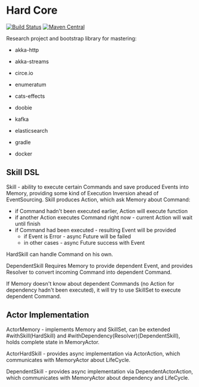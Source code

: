 # Hard Core

[![Build Status](https://travis-ci.org/rudiments-dev/hardcore.svg?branch=master)](https://travis-ci.org/rudiments-dev/hardcore)
[![Maven Central](https://img.shields.io/maven-central/v/dev.rudiments/implementation.svg?label=Maven%20Central)](https://search.maven.org/search?q=g:%22dev.rudiments%22%20AND%20a:%22implementation%22)

Research project and bootstrap library for mastering:

* akka-http
* akka-streams
* circe.io
* enumeratum
* cats-effects
* doobie

* kafka
* elasticsearch
* gradle
* docker

## Skill DSL

Skill - ability to execute certain Commands and save produced Events into Memory, providing some kind of Execution Inversion ahead of EventSourcing.
Skill produces Action, which ask Memory about Command:

* if Command hadn't been executed earlier, Action will execute function
* if another Action executes Command right now - current Action will wait until finish
* if Command had been executed - resulting Event will be provided
  * if Event is Error - async Future will be failed
  * in other cases - async Future success with Event

HardSkill can handle Command on his own.

DependentSkill Requires Memory to provide dependent Event, and provides Resolver to convert incoming Command into dependent Command.

If Memory doesn't know about dependent Commands (no Action for dependency hadn't been executed), it will try to use SkillSet to execute dependent Command.

## Actor Implementation

ActorMemory - implements Memory and SkillSet, can be extended #withSkill(HardSkill) and #withDependency(Resolver)(DependentSkill), holds complete state in MemoryActor.

ActorHardSkill - provides async implementation via ActorAction, which communicates with MemoryActor about LifeCycle.

DependentSkill - provides async implementation via DependentActorAction, which communicates with MemoryActor about dependency and LifeCycle.
